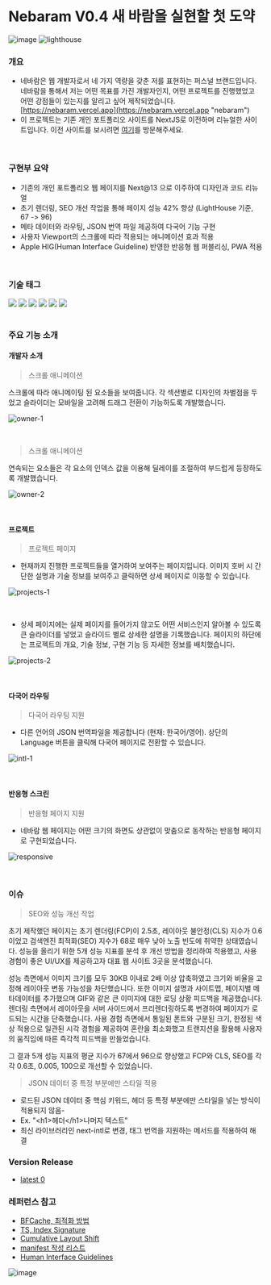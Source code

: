 # Nebaram V0.4 새 바람을 실현할 첫 도약

![image](https://github.com/yjglab/nebaram/assets/70316567/37a6f010-c733-4825-88f0-f2f3256cbb18)
![lighthouse](https://github.com/yjglab/nebaram/assets/70316567/d7357bdd-7514-4e00-920c-4df263a450dd)

### 개요

- 네바람은 웹 개발자로서 네 가지 역량을 갖춘 저를 표현하는 퍼스널 브랜드입니다. 네바람을 통해서 저는 어떤 목표를 가진 개발자인지, 어떤 프로젝트를 진행했었고 어떤 강점들이 있는지를 알리고 싶어 제작되었습니다. [https://nebaram.vercel.app](https://nebaram.vercel.app "nebaram")
- 이 프로젝트는 기존 개인 포트폴리오 사이트를 NextJS로 이전하며 리뉴얼한 사이트입니다. 이전 사이트를 보시려면 [여기](https://yukjaekyeong.web.app)를 방문해주세요.

<br />

### 구현부 요약

- 기존의 개인 포트폴리오 웹 페이지를 Next@13 으로 이주하여 디자인과 코드 리뉴얼
- 초기 렌더링, SEO 개선 작업을 통해 페이지 성능 42% 향상 (LightHouse 기준, 67 -> 96)
- 메타 데이터와 라우팅, JSON 번역 파일 제공하여 다국어 기능 구현
- 사용자 Viewport의 스크롤에 따라 적용되는 애니메이션 효과 적용
- Apple HIG(Human Interface Guideline) 반영한 반응형 웹 퍼블리싱, PWA 적용

<br />

### 기술 태그

<div> 
<img src="https://img.shields.io/badge/TypeScript-3178C6?style=for-the-badge&logo=TypeScript&logoColor=white">
<img src="https://img.shields.io/badge/React-61DAFB?style=for-the-badge&logo=React&logoColor=white">
<img src="https://img.shields.io/badge/Next.js-000000?style=for-the-badge&logo=Next.js&logoColor=white">
<img src="https://img.shields.io/badge/Tailwindcss-06B6D4?style=for-the-badge&logo=Tailwindcss&logoColor=black">
<img src="https://img.shields.io/badge/Emotion-569A31?style=for-the-badge&logo=Emotion&logoColor=black">
<img src="https://img.shields.io/badge/Framer-0055FF?style=for-the-badge&logo=Framer&logoColor=black">
</div>

<br />

### 주요 기능 소개

#### 개발자 소개

> 스크롤 애니메이션

스크롤에 따라 애니메이팅 된 요소들을 보여줍니다. 각 섹션별로 디자인의 차별점을 두었고 슬라이더는 모바일을 고려해 드래그 전환이 가능하도록 개발했습니다.

![owner-1](https://github.com/yjglab/nebaram/assets/70316567/398dd7db-ce6a-48f3-9110-6ea406cfcf89)

<br />

> 스크롤 애니메이션

연속되는 요소들은 각 요소의 인덱스 값을 이용해 딜레이를 조절하여 부드럽게 등장하도록 개발했습니다.

![owner-2](https://github.com/yjglab/nebaram/assets/70316567/99e6b536-b492-4be1-996a-41d9d7c23b62)

<br />

#### 프로젝트

> 프로젝트 페이지

- 현재까지 진행한 프로젝트들을 열거하여 보여주는 페이지입니다. 이미지 호버 시 간단한 설명과 기술 정보를 보여주고 클릭하면 상세 페이지로 이동할 수 있습니다.

![projects-1](https://github.com/yjglab/nebaram/assets/70316567/9bcc22a8-0795-4c4b-8b3d-cf8e3e92e078)

<br />

- 상세 페이지에는 실제 페이지를 들어가지 않고도 어떤 서비스인지 알아볼 수 있도록 큰 슬라이더를 넣었고 슬라이드 별로 상세한 설명을 기록했습니다. 페이지의 하단에는 프로젝트의 개요, 기술 정보, 구현 기능 등 자세한 정보를 배치했습니다.

![projects-2](https://github.com/yjglab/nebaram/assets/70316567/52c45f50-707f-42e7-8325-0f983bb0bd94)

<br />

#### 다국어 라우팅

> 다국어 라우팅 지원

- 다른 언어의 JSON 번역파일을 제공합니다 (현재: 한국어/영어). 상단의 Language 버튼을 클릭해 다국어 페이지로 전환할 수 있습니다.

![intl-1](https://github.com/yjglab/nebaram/assets/70316567/398e4b93-2d96-44bd-a761-bd0eb2629fcc)

<br />

#### 반응형 스크린

> 반응형 페이지 지원

- 네바람 웹 페이지는 어떤 크기의 화면도 상관없이 맞춤으로 동작하는 반응형 페이지로 구현되었습니다.

![responsive](https://github.com/yjglab/nebaram/assets/70316567/4120b1f7-53f5-4f2b-a0b1-29796b2cd351)

<br />

### 이슈

> SEO와 성능 개선 작업

초기 제작했던 페이지는 초기 렌더링(FCP)이 2.5초, 레이아웃 불안정(CLS) 지수가 0.6이었고 검색엔진 최적화(SEO) 지수가 68로 매우 낮아 노출 빈도에 취약한 상태였습니다. 성능을 올리기 위한 5개 성능 지표를 분석 후 개선 방법을 정리하여 적용했고, 사용 경험이 좋은 UI/UX를 제공하고자 대표 웹 사이트 3곳을 분석했습니다.

성능 측면에서 이미지 크기를 모두 30KB 이내로 2배 이상 압축하였고 크기와 비율을 고정해 레이아웃 변동 가능성을 차단했습니다. 또한 이미지 설명과 사이트맵, 페이지별 메타데이터를 추가했으며 GIF와 같은 큰 이미지에 대한 로딩 상황 피드백을 제공했습니다. 렌더링 측면에서 레이아웃을 서버 사이드에서 프리렌더링하도록 변경하여 페이지가 로드되는 시간을 단축했습니다. 사용 경험 측면에서 통일된 폰트와 구분된 크기, 한정된 색상 적용으로 일관된 시각 경험을 제공하여 혼란을 최소화했고 트랜지션을 활용해 사용자의 움직임에 따른 즉각적 피드백을 만들었습니다.

그 결과 5개 성능 지표의 평균 지수가 67에서 96으로 향상했고 FCP와 CLS, SEO를 각각 0.6초, 0.005, 100으로 개선할 수 있었습니다.

> JSON 데이터 중 특정 부분에만 스타일 적용

- 로드된 JSON 데이터 중 핵심 키워드, 헤더 등 특정 부분에만 스타일을 넣는 방식이 적용되지 않음-
- Ex. "\<h1\>헤더\</h1\>나머지 텍스트"
- 최신 라이브러리인 next-intl로 변경, 태그 번역을 지원하는 메서드를 적용하여 해결

### Version Release

- [latest 0](https://github.com/yjglab/nebaram/releases/tag/0.4)

### 레퍼런스 참고

- [BFCache, 최적화 방법](https://web.dev/bfcache/)
- [TS, Index Signature](https://dev.to/keento0809/index-signature-in-typescript-37g1)
- [Cumulative Layout Shift](https://nextjs.org/learn/seo/web-performance/cls)
- [manifest 작성 리스트](https://365kim.tistory.com/169)
- [Human Interface Guidelines](https://developer.apple.com/design/human-interface-guidelines/components)

![image](https://github.com/yjglab/nebaram/assets/70316567/5bc77120-ce07-4052-9db3-460c082852b1)
